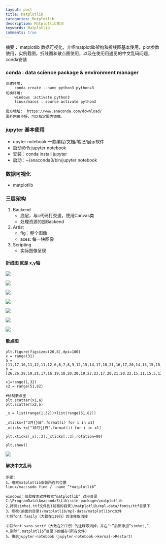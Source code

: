 ```yaml
---
layout: post
title: Matplotlib
categories: Matplotlib
description: Matplotlib笔记
keywords: Matplotlib
comments: true
---
```


摘要： matplotlib 数据可视化，介绍matplotlib架构和折线图基本使用，plot参数使用，实例截图，折线图和散点图使用，以及在使用用遇见的中文乱码问题，conda安装

### conda : data science package & environment manager
    创建环境:
        conda create --name python3 python=3
    切换环境:
        windows :activate python3
        linux/macos : source activate python3
    
    官方地址:  https://www.anaconda.com/download/
    国外网络不好，可以指定国内镜像。



### jupyter 基本使用

 - upyter notebook:一款编程/文档/笔记/展示软件
 - 启动命令:jupyter notebook
 - 安装：conda install jupyter  
 - 启动：~/anaconda3/bin/jupyter notebook


### 数据可视化

- matplotlib

### 三层架构

1. Backend
    - 底层，与c代码打交道，使用Canvas类
    - 处理资源的是Backend
2. Artist
    - fig：整个图像
    - axes: 每一块图像  
3. Scripting
    - 实际图像呈现
    
#### 折线图 就是 x,y轴

![](/images/assets/plt_1.png)

![](/images/assets/plt_2.png)

![](/images/assets/plt_3.png)

![](/images/assets/plt_4.png)

![](/images/assets/plt_5.png)

![](/images/assets/plt_6.png)

![](/images/assets/plt_7.png)

#### 散点图
```angular2html
plt.figure(figsize=(20,8),dpi=100)
x = range(31)
a = [11,17,16,11,12,11,12,6,6,7,8,9,12,15,14,17,18,21,16,17,20,14,15,15,15,19,21,22,22,22,23]
b = [26,26,28,19,21,17,16,19,18,20,20,19,22,23,17,20,21,20,22,15,11,15,5,13,17,10,11,13,12,13,6]

x1=range(1,32)
x2 = range(51,82)

#绘制散点图
plt.scatter(x1,a)
plt.scatter(x2,b)

_x = list(range(1,32))+list(range(51,82))

_xticks=["3月{}日".format(i) for i in x1]
_xticks +=["10月{}日".format(i) for i in x1]

plt.xticks(_x[::3],_xticks[::3],rotation=90)

plt.show()
```
![](/images/assets/sd.png)

#### 解决中文乱码
    
    步骤：
    1，搜索matplotlib安装所在的位置
    linux/mac:sudo find / -name “*matplotlib”
    
    windows：借助搜索软件搜索“matplotlib” 对应目录
    C:\ProgramData\Anaconda3\Lib\site-packages\matplotlib
    2,拷贝simhei.ttf文件到(前面的目录)/matplotlib/mpl-data/fonts/ttf目录下
    3，修改(前面的目录)/matplotlib/mpl-data/matplotlibrc文件
    ①将font.family（大致在119行）的注释取消掉
        
    ②将font.sans-serif（大致在211行）的注释取消掉，并在“:”后面添加“simhei,”
    4,删除“.matplotlib”目录下的缓存(所有文件)
    5，重启jupyter-notebook（jupyter-notebook->kernal->Restart）

